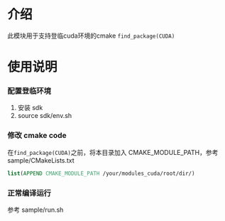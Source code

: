# 介绍

此模块用于支持登临cuda环境的cmake `find_package(CUDA)`

# 使用说明

### 配置登临环境

1. 安装 sdk
2. source sdk/env.sh

### 修改 cmake code

在`find_package(CUDA)`之前，将本目录加入 CMAKE_MODULE_PATH，参考 sample/CMakeLists.txt
```cmake
list(APPEND CMAKE_MODULE_PATH /your/modules_cuda/root/dir/)
```

### 正常编译运行

参考 sample/run.sh

